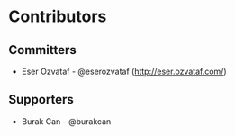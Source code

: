 # Contributors

## Committers

* Eser Ozvataf - @eserozvataf (http://eser.ozvataf.com/)

## Supporters

* Burak Can - @burakcan
